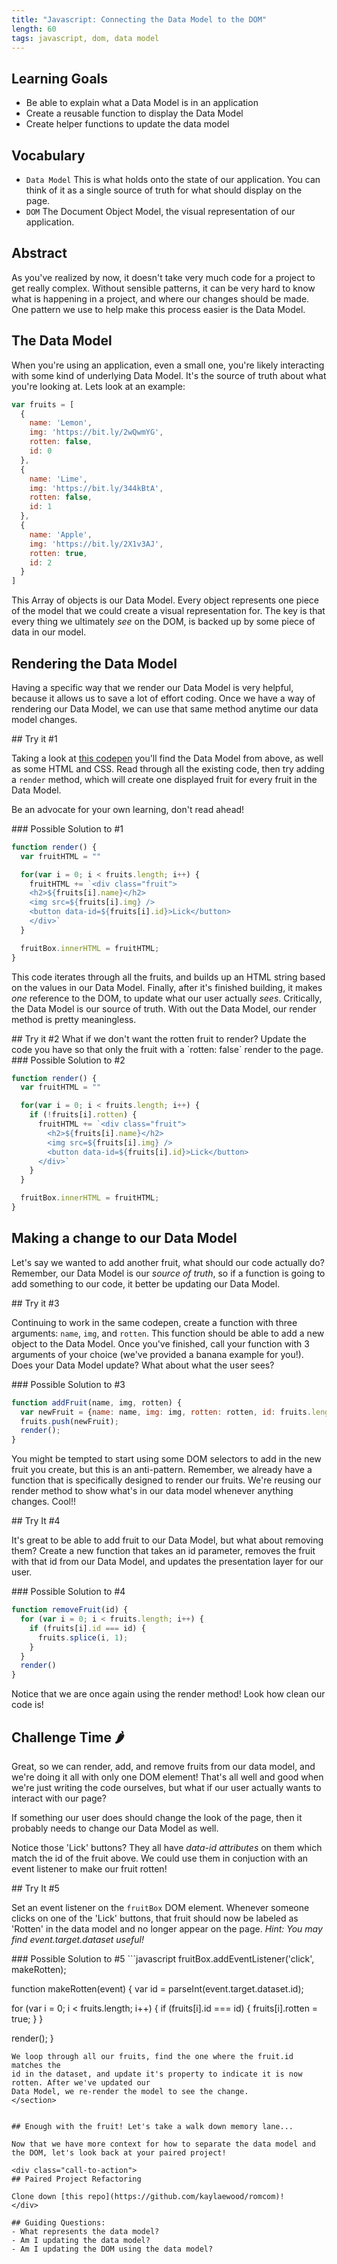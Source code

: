 ```yaml
---
title: "Javascript: Connecting the Data Model to the DOM"
length: 60
tags: javascript, dom, data model
---
```


## Learning Goals

* Be able to explain what a Data Model is in an application
* Create a reusable function to display the Data Model
* Create helper functions to update the data model

## Vocabulary

- `Data Model` This is what holds onto the state of our application. You can
  think of it as a single source of truth for what should display on the page.
- `DOM` The Document Object Model, the visual representation of our application.

## Abstract

As you've realized by now, it doesn't take very much code for a project to get
really complex. Without sensible patterns, it can be very hard to know what is
happening in a project, and where our changes should be made. One pattern we use
to help make this process easier is the Data Model.

## The Data Model

When you're using an application, even a small one, you're likely interacting
with some kind of underlying Data Model. It's the source of truth about what
you're looking at. Lets look at an example:

```javascript
var fruits = [
  {
    name: 'Lemon',
    img: 'https://bit.ly/2wQwmYG',
    rotten: false,
    id: 0
  },
  {
    name: 'Lime',
    img: 'https://bit.ly/344kBtA',
    rotten: false,
    id: 1
  },
  {
    name: 'Apple',
    img: 'https://bit.ly/2X1v3AJ',
    rotten: true,
    id: 2
  }
]
```

This Array of objects is our Data Model. Every object represents one piece of
the model that we could create a visual representation for. The key is that
every thing we ultimately _see_ on the DOM, is backed up by some piece of data in
our model.

## Rendering the Data Model

Having a specific way that we render our Data Model is very helpful, because it
allows us to save a lot of effort coding. Once we have a way of rendering our
Data Model, we can use that same method anytime our data model changes.

<div class="call-to-action">
## Try it #1

Taking a look at [this codepen](https://codepen.io/wvmitchell/pen/eYNaYpG)
you'll find the Data Model from above, as well as some HTML and CSS. Read through all the existing code, then try adding a `render` method,
which will create one displayed fruit for every fruit in the Data Model.

Be an advocate for your own learning, don't read ahead!
</div>

<section class="answer">
### Possible Solution to #1  

```javascript
function render() {
  var fruitHTML = ""

  for(var i = 0; i < fruits.length; i++) {
    fruitHTML += `<div class="fruit">
    <h2>${fruits[i].name}</h2>
    <img src=${fruits[i].img} />
    <button data-id=${fruits[i].id}>Lick</button>
    </div>`
  }

  fruitBox.innerHTML = fruitHTML;
}
```
This code iterates through all the fruits, and builds up an HTML string based on
the values in our Data Model. Finally, after it's finished building, it makes
_one_ reference to the DOM, to update what our user actually _sees_. Critically,
the Data Model is our source of truth. With out the Data Model, our render
method is pretty meaningless.
</section>

<div class="call-to-action">
## Try it #2
What if we don't want the rotten fruit to render? Update the code you have so that only the fruit with a `rotten: false` render to the page.
</div>

<section class="answer">
### Possible Solution to #2  

```javascript
function render() {
  var fruitHTML = ""

  for(var i = 0; i < fruits.length; i++) {
    if (!fruits[i].rotten) {
      fruitHTML += `<div class="fruit">
        <h2>${fruits[i].name}</h2>
        <img src=${fruits[i].img} />
        <button data-id=${fruits[i].id}>Lick</button>
      </div>`
    }
  }

  fruitBox.innerHTML = fruitHTML;
}
```
</section>

## Making a change to our Data Model

Let's say we wanted to add another fruit, what should our code actually do?
Remember, our Data Model is our _*source of truth*_, so if a function is going
to add something to our code, it better be updating our Data Model.

<div class="call-to-action">
## Try it #3

Continuing to work in the same codepen, create a function with three arguments:
`name`, `img`, and `rotten`. This function should be able to add a new object to the
Data Model. Once you've finished, call your function with 3 arguments of your
choice (we've provided a banana example for you!). Does your Data Model update? What about what the user sees?
</div>

<section class="answer">
### Possible Solution to #3

```javascript
function addFruit(name, img, rotten) {
  var newFruit = {name: name, img: img, rotten: rotten, id: fruits.length};
  fruits.push(newFruit);
  render();
}
```
You might be tempted to start using some DOM
selectors to add in the new fruit you create, but this is an anti-pattern.
Remember, we already have a function that is specifically designed to render our
fruits. We're reusing our render method to show what's in our data model
whenever anything changes. Cool!!
</section>


<div class="call-to-action">
## Try It #4

It's great to be able to add fruit to our Data Model, but what about removing
them? Create a new function that takes an id parameter, removes the fruit with
that id from our Data Model, and updates the presentation layer for our user.
</div>

<section class="answer">
### Possible Solution to #4

```javascript
function removeFruit(id) {
  for (var i = 0; i < fruits.length; i++) {
    if (fruits[i].id === id) {
      fruits.splice(i, 1);
    }
  }
  render()
}
```
Notice that we are once again using the render method! Look how clean our code is!
</section>

## Challenge Time 🌶

Great, so we can render, add, and remove fruits from our data model, and we're
doing it all with only one DOM element! That's all well and good when we're just
writing the code ourselves, but what if our user actually wants to interact with
our page?

If something our user does should change the look of the page, then it probably
needs to change our Data Model as well.

Notice those 'Lick' buttons? They all have _data-id attributes_ on them which
match the id of the fruit above. We could use them in conjuction with an event
listener to make our fruit rotten!

<div class="call-to-action">
## Try It #5

Set an event listener on the `fruitBox` DOM element. Whenever someone clicks on
one of the 'Lick' buttons, that fruit should now be labeled as 'Rotten' in the data model and no longer appear on the page. _Hint:
You may find event.target.dataset useful!_
</div>

<section class="answer">
### Possible Solution to #5
```javascript
fruitBox.addEventListener('click', makeRotten);

function makeRotten(event) {
  var id = parseInt(event.target.dataset.id);

  for (var i = 0; i < fruits.length; i++) {
    if (fruits[i].id === id) {
      fruits[i].rotten = true;
    }
  }

  render();
}
```
We loop through all our fruits, find the one where the fruit.id matches the
id in the dataset, and update it's property to indicate it is now rotten. After we've updated our
Data Model, we re-render the model to see the change.
</section>


## Enough with the fruit! Let's take a walk down memory lane...

Now that we have more context for how to separate the data model and the DOM, let's look back at your paired project!  

<div class="call-to-action">
## Paired Project Refactoring

Clone down [this repo](https://github.com/kaylaewood/romcom)!
</div>

## Guiding Questions:
- What represents the data model?
- Am I updating the data model?
- Am I updating the DOM using the data model?
